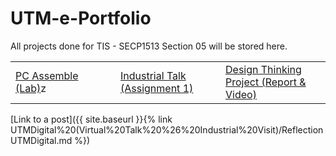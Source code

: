 # UTM-e-Portfolio

All projects done for TIS - SECP1513 Section 05 will be stored here.

<table>
<tr>
<td width="25%">
<a href="https://github.com/dotrovi/UTM-e-Portfolio/blob/main/PC%20Assemble%20(Lab)/Reflection.md">PC Assemble (Lab)</a>z
</td>
<td width="25%">
<a href="https://github.com/dotrovi/UTM-e-Portfolio/blob/main/Industrial%20Talk%20(Assignment%201)/IndustrialTalkReflection.md">Industrial Talk (Assignment 1)</a>
</td>
<td width="25%">
<a href="https://github.com/dotrovi/UTM-e-Portfolio/blob/main/Design%20Thinking%20Project/DesignThinkingReportReflection.md">Design Thinking Project (Report & Video)</a>
</td>
</tr>
</table>


[Link to a post]({{ site.baseurl }}{% link UTMDigital%20(Virtual%20Talk%20%26%20Industrial%20Visit)/ReflectionUTMDigital.md %})

